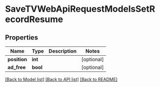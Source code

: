 # SaveTVWebApiRequestModelsSetRecordResume

## Properties
Name | Type | Description | Notes
------------ | ------------- | ------------- | -------------
**position** | **int** |  | [optional] 
**ad_free** | **bool** |  | [optional] 

[[Back to Model list]](../README.md#documentation-for-models) [[Back to API list]](../README.md#documentation-for-api-endpoints) [[Back to README]](../README.md)


